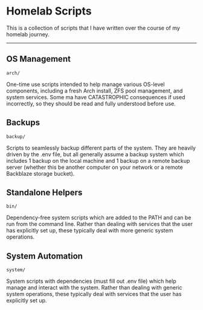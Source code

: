 # Homelab Scripts

This is a collection of scripts that I have written over the course of my homelab journey.

---

## OS Management
`arch/`

One-time use scripts intended to help manage various OS-level components, including a fresh Arch install, ZFS pool management, and system services.
Some ma have CATASTROPHIC consequences if used incorrectly, so they should be read and fully understood before use.


## Backups
`backup/`

Scripts to seamlessly backup different parts of the system.
They are heavily driven by the .env file, but all generally assume a backup system which includes 1 backup on the local machine and 1 backup on a remote backup server (whether this be another computer on your network or a remote Backblaze storage bucket).

## Standalone Helpers
`bin/`

Dependency-free system scripts which are added to the PATH and can be run from the command line.
Rather than dealing with services that the user has explicitly set up, these typically deal with more generic system operations.


## System Automation
`system/`

System scripts with dependencies (must fill out .env file) which help manage and interact with the system.
Rather than dealing with generic system operations, these typically deal with services that the user has explicitly set up.
